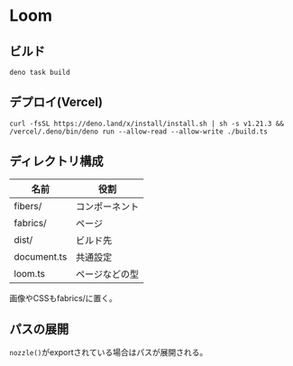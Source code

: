 # Loom

## ビルド

`deno task build`

## デプロイ(Vercel)

`curl -fsSL https://deno.land/x/install/install.sh | sh -s v1.21.3 && /vercel/.deno/bin/deno run --allow-read --allow-write ./build.ts`

## ディレクトリ構成

| 名前          | 役割      |
| ----------- | ------- |
| fibers/     | コンポーネント |
| fabrics/    | ページ     |
| dist/       | ビルド先    |
| document.ts | 共通設定    |
| loom.ts     | ページなどの型 |

画像やCSSもfabrics/に置く。

## パスの展開

`nozzle()`がexportされている場合はパスが展開される。
